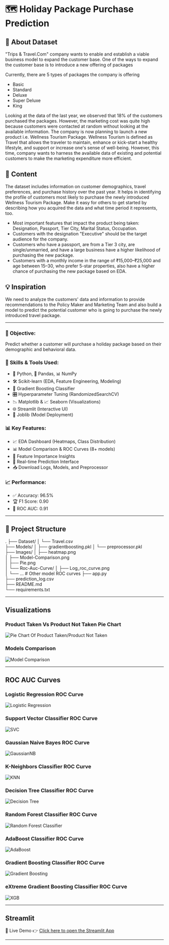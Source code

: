 # 🗺️ Holiday Package Purchase Prediction

## 📂 About Dataset

"Trips & Travel.Com" company wants to enable and establish a viable business model to expand the customer base. One of the ways to expand the customer base is to introduce a new offering of packages

Currently, there are 5 types of packages the company is offering 
- Basic 
- Standard
- Deluxe
- Super Deluxe
- King

Looking at the data of the last year, we observed that 18% of the customers purchased the packages. However, the marketing cost was quite high because customers were contacted at random without looking at the available information. 
The company is now planning to launch a new product i.e. Wellness Tourism Package. 
Wellness Tourism is defined as Travel that allows the traveler to maintain, enhance or kick-start a healthy lifestyle, and support or increase one's sense of well-being.
However, this time, company wants to harness the available data of existing and potential customers to make the marketing expenditure more efficient.

## 📄 Content

The dataset includes information on customer demographics, travel preferences, and purchase history over the past year. It helps in identifying the profile of customers most likely to purchase the newly introduced Wellness Tourism Package. Make it easy for others to get started by describing how you acquired the data and what time period it represents, too.

- Most important features that impact the product being taken: Designation, Passport, Tier City, Marital Status, Occupation.
- Customers with the designation "Executive" should be the target audience for the company.
- Customers who have a passport, are from a Tier 3 city, are single/unmarried, and have a large business have a higher likelihood of purchasing the new package.
- Customers with a monthly income in the range of ₹15,000–₹25,000 and age between 15–30, who prefer 5-star properties, also have a higher chance of purchasing the new package based on EDA.

## 💡 Inspiration

We need to analyze the customers' data and information to provide recommendations to the Policy Maker and Marketing Team and also build a model to predict the potential customer who is going to purchase the newly introduced travel package.

---

### 🎯 Objective:
Predict whether a customer will purchase a holiday package based on their demographic and behavioral data.

### 🧠 Skills & Tools Used:
- 🐍 Python, 🧮 Pandas, 📊 NumPy  
- 🛠️ Scikit-learn (EDA, Feature Engineering, Modeling)  
- 🌲 Gradient Boosting Classifier  
- 🎛️ Hyperparameter Tuning (RandomizedSearchCV)  
- 📉 Matplotlib & 📈 Seaborn (Visualizations)  
- 🌐 Streamlit (Interactive UI)  
- 💾 Joblib (Model Deployment)

### 📊 Key Features:
- 📈 EDA Dashboard (Heatmaps, Class Distribution)
- 📊 Model Comparison & ROC Curves (8+ models)
- 🧠 Feature Importance Insights
- 🔮 Real-time Prediction Interface
- 📥 Download Logs, Models, and Preprocessor

### 📈 Performance:
- ✅ Accuracy: 96.5%  
- 🏆 F1 Score: 0.90  
- 🚀 ROC AUC: 0.91

---

## 📁 Project Structure

.
├── Dataset/
│   └── Travel.csv                    
├── Models/
│   ├── gradientboosting.pkl
│   └── preprocessor.pkl             
├── Images/
│   ├── heatmap.png                   
│   ├── Model-Comparison.png         
│   ├── Pie.png                      
│   └── Roc-Auc-Curve/
│       ├── Log_roc_curve.png        
│       └── ...                      # Other model ROC curves
├── app.py                            
├── prediction_log.csv               
├── README.md                        
└── requirements.txt                 

---

## Visualizations

### Product Taken Vs Product Not Taken Pie Chart
![Pie Chart Of Product Taken/Product Not Taken](Images/Pie.png)

### Models Comparison
![Model Comparison](Images/Model-Comparison.png)

--- 

## ROC AUC Curves

### Logistic Regression ROC Curve
![Logistic Regression](Images/Roc-Auc-Curve/Log_roc_curve.png)

### Support Vector Classifier ROC Curve
![SVC](Images/Roc-Auc-Curve/SVC_roc_curve.png)

### Gaussian Naive Bayes ROC Curve
![GaussianNB](Images/Roc-Auc-Curve/GaussianNB_roc_curve.png)

### K-Neighbors Classifier ROC Curve
![KNN](Images/Roc-Auc-Curve/K-Neighbors_roc_curve.png)

### Decision Tree Classifier ROC Curve
![Decision Tree](Images/Roc-Auc-Curve/DecisionTree_roc_curve.png)

### Random Forest Classifier ROC Curve
![Random Forest Classifier](Images/Roc-Auc-Curve/RandomForest_roc_curve.png)

### AdaBoost Classifier ROC Curve
![AdaBoost](Images/Roc-Auc-Curve/AdaBoost_roc_curve.png)

### Gradient Boosting Classifier ROC Curve
![Gradient Boosting](Images/Roc-Auc-Curve/GradientBoosting_roc_curve.png)

### eXtreme Gradient Boosting Classifier ROC Curve
![XGB](Images/Roc-Auc-Curve/XGB_roc_curve.png)

--- 

## Streamlit

🔗 Live Demo
👉 [Click here to open the Streamlit App]()

---